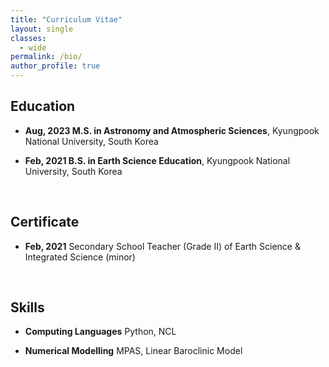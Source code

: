 ```yaml
---
title: "Curriculum Vitae"
layout: single
classes:
  - wide
permalink: /bio/
author_profile: true
---
```


## Education

* **Aug, 2023 M.S. in Astronomy and Atmospheric Sciences**, Kyungpook National University, South Korea

* **Feb, 2021 B.S. in Earth Science Education**, Kyungpook National University, South Korea

<br>

## Certificate

* **Feb, 2021** Secondary School Teacher (Grade II) of Earth Science & Integrated Science (minor)

<br>

## Skills

* **Computing Languages** Python, NCL

* **Numerical Modelling** MPAS, Linear Baroclinic Model

